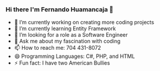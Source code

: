 ### Hi there I'm Fernando Huamancaja 👋




- 🔭 I’m currently working on creating more coding projects
- 🌱 I’m currently learning Entity Framework 
- 🤔 I’m looking for a role as a Software Engineer 
- 💬 Ask me about my fascination with coding
- 📫 How to reach me: 704 431-8072 
- 😄 Programming Languages: C#, PHP, and HTML
- ⚡ Fun fact: I have two American Bullies

